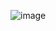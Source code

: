 
![image](https://user-images.githubusercontent.com/54963309/121418885-f7aa6d80-c945-11eb-8839-f07d8ada766d.png)

